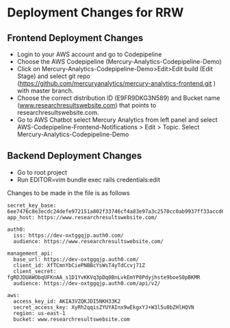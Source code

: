 # Deployment Changes for RRW

## Frontend Deployment Changes

* Login to your AWS account and go to Codepipeline
* Choose the AWS Codepipeline (Mercury-Analytics-Codepipeline-Demo)
* Click on Mercury-Analytics-Codepipeline-Demo>Edit>Edit build (Edit Stage) and select git repo (https://github.com/mercuryanalytics/mercury-analytics-frontend.git ) with master branch.
* Choose the correct distribution ID (E9FR9DKG3N589) and Bucket name (www.researchresultswebsite.com) that points to researchresultswebsite.com. 
* Go to AWS Chatbot select Mercury Analytics from left panel and select AWS-Codepipeline-Frontend-Notifications > Edit > Topic. Select Mercury-Analytics-Codepipeline-Demo



## Backend Deployment Changes

* Go to root project
* Run EDITOR=vim bundle exec rails credentials:edit

Changes to be made in the file is as follows
```
secret_key_base: 6ee7476c8e3ecdc24defe972151a802f33746cf4a83e97a3c2570cc0ab9937ff33accd63d724bbc431bf7fc44d4d62e9a2e0fc2c31773409ecb64f2b549f7b34
app_host: https://www.researchresultswebsite.com/

auth0:
  iss: https://dev-oxtggqjp.auth0.com/
  audience: https://www.researchresultswebsite.com/
    
management_api:
  base_url: https://dev-oxtggqjp.auth0.com/
  client_id: XfTCmnYbCiePNBBcYsWsT4yTdCcvj71Z
  client_secret: fgRDJDUAWObqUFKnAA_s1D1YvKKVq3pDq0BnLvkEmYP8Pdyjhste9boeS0pBKMR
  audience: https://dev-oxtggqjp.auth0.com/api/v2/
    
aws:
  access_key_id: AKIA3VZQKJDI5NKH33K2
  secret_access_key: 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
  region: us-east-1
  bucket: www.researchresultswebsite.com
```